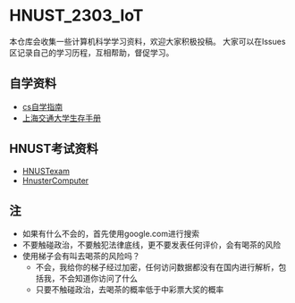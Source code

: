 # HNUST_2303_IoT
本仓库会收集一些计算机科学学习资料，欢迎大家积极投稿。
大家可以在Issues区记录自己的学习历程，互相帮助，督促学习。

## 自学资料
- [cs自学指南](https://csdiy.wiki/)
- [上海交通大学生存手册](https://survivesjtu.gitbook.io/survivesjtumanual/)

## HNUST考试资料
- [HNUSTexam](https://github.com/3210448723/HnustExam)
- [HnusterComputer](HnusterComputer)
  
## 注
- 如果有什么不会的，首先使用google.com进行搜索
- 不要触碰政治，不要触犯法律底线，更不要发表任何评价，会有喝茶的风险
- 使用梯子会有叫去喝茶的风险吗？
  - 不会，我给你的梯子经过加密，任何访问数据都没有在国内进行解析，包括我，不会知道你访问了什么
  - 只要不触碰政治，去喝茶的概率低于中彩票大奖的概率
